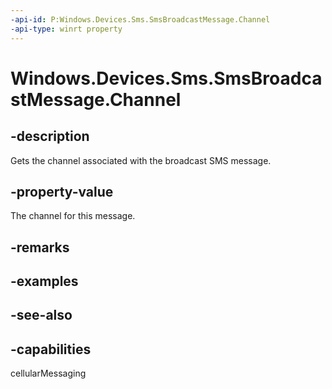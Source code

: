 ```yaml
---
-api-id: P:Windows.Devices.Sms.SmsBroadcastMessage.Channel
-api-type: winrt property
---
```


<!-- Property syntax
public int Channel { get; }
-->

# Windows.Devices.Sms.SmsBroadcastMessage.Channel

## -description
Gets the channel associated with the broadcast SMS message.

## -property-value
The channel for this message.

## -remarks

## -examples

## -see-also


## -capabilities
cellularMessaging